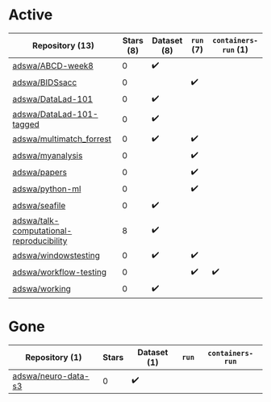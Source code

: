 # Active
| Repository (13) | Stars (8) | Dataset (8) | `run` (7) | `containers-run` (1) |
| --- | --- | --- | --- | --- |
| [adswa/ABCD-week8](https://github.com/adswa/ABCD-week8) | 0 | :heavy_check_mark: |  |  |
| [adswa/BIDSsacc](https://github.com/adswa/BIDSsacc) | 0 |  | :heavy_check_mark: |  |
| [adswa/DataLad-101](https://github.com/adswa/DataLad-101) | 0 | :heavy_check_mark: |  |  |
| [adswa/DataLad-101-tagged](https://github.com/adswa/DataLad-101-tagged) | 0 | :heavy_check_mark: |  |  |
| [adswa/multimatch_forrest](https://github.com/adswa/multimatch_forrest) | 0 | :heavy_check_mark: | :heavy_check_mark: |  |
| [adswa/myanalysis](https://github.com/adswa/myanalysis) | 0 |  | :heavy_check_mark: |  |
| [adswa/papers](https://github.com/adswa/papers) | 0 |  | :heavy_check_mark: |  |
| [adswa/python-ml](https://github.com/adswa/python-ml) | 0 |  | :heavy_check_mark: |  |
| [adswa/seafile](https://github.com/adswa/seafile) | 0 | :heavy_check_mark: |  |  |
| [adswa/talk-computational-reproducibility](https://github.com/adswa/talk-computational-reproducibility) | 8 | :heavy_check_mark: |  |  |
| [adswa/windowstesting](https://github.com/adswa/windowstesting) | 0 | :heavy_check_mark: | :heavy_check_mark: |  |
| [adswa/workflow-testing](https://github.com/adswa/workflow-testing) | 0 |  | :heavy_check_mark: | :heavy_check_mark: |
| [adswa/working](https://github.com/adswa/working) | 0 | :heavy_check_mark: |  |  |

# Gone
| Repository (1) | Stars | Dataset (1) | `run` | `containers-run` |
| --- | --- | --- | --- | --- |
| [adswa/neuro-data-s3](https://github.com/adswa/neuro-data-s3) | 0 | :heavy_check_mark: |  |  |
